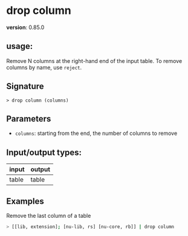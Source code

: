 # drop column

**version**: 0.85.0

## **usage**:

Remove N columns at the right-hand end of the input table. To remove columns by name, use `reject`.

## Signature

`> drop column (columns)`

## Parameters

- `columns`: starting from the end, the number of columns to remove

## Input/output types:

| input | output |
| ----- | ------ |
| table | table  |

## Examples

Remove the last column of a table

```bash
> [[lib, extension]; [nu-lib, rs] [nu-core, rb]] | drop column
```
